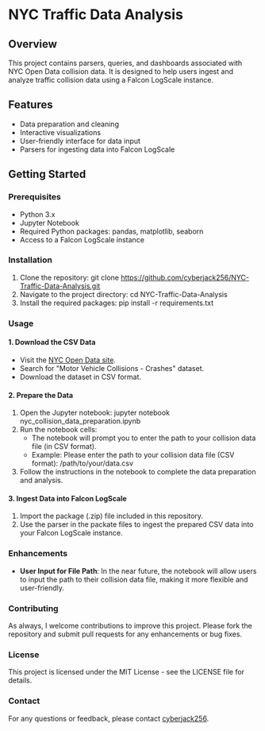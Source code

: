 # NYC Traffic Data Analysis

## Overview
This project contains parsers, queries, and dashboards associated with NYC Open Data collision data. It is designed to help users ingest and analyze traffic collision data using a Falcon LogScale instance.

## Features
- Data preparation and cleaning
- Interactive visualizations
- User-friendly interface for data input
- Parsers for ingesting data into Falcon LogScale

## Getting Started

### Prerequisites
- Python 3.x
- Jupyter Notebook
- Required Python packages: pandas, matplotlib, seaborn
- Access to a Falcon LogScale instance

### Installation
1. Clone the repository:
   git clone https://github.com/cyberjack256/NYC-Traffic-Data-Analysis.git
2. Navigate to the project directory:
   cd NYC-Traffic-Data-Analysis
3. Install the required packages:
   pip install -r requirements.txt

### Usage

#### 1. Download the CSV Data
- Visit the [NYC Open Data site](https://opendata.cityofnewyork.us/).
- Search for "Motor Vehicle Collisions - Crashes" dataset.
- Download the dataset in CSV format.

#### 2. Prepare the Data
1. Open the Jupyter notebook:
   jupyter notebook nyc_collision_data_preparation.ipynb
2. Run the notebook cells:
   - The notebook will prompt you to enter the path to your collision data file (in CSV format).
   - Example:
     Please enter the path to your collision data file (CSV format): /path/to/your/data.csv
3. Follow the instructions in the notebook to complete the data preparation and analysis.

#### 3. Ingest Data into Falcon LogScale
1. Import the package (.zip) file included in this repository.
2. Use the parser in the packate files to ingest the prepared CSV data into your Falcon LogScale instance.

### Enhancements
- **User Input for File Path**: In the near future, the notebook will allow users to input the path to their collision data file, making it more flexible and user-friendly.

### Contributing
As always, I welcome contributions to improve this project. Please fork the repository and submit pull requests for any enhancements or bug fixes.

### License
This project is licensed under the MIT License - see the LICENSE file for details.

### Contact
For any questions or feedback, please contact [cyberjack256](https://github.com/cyberjack256).

